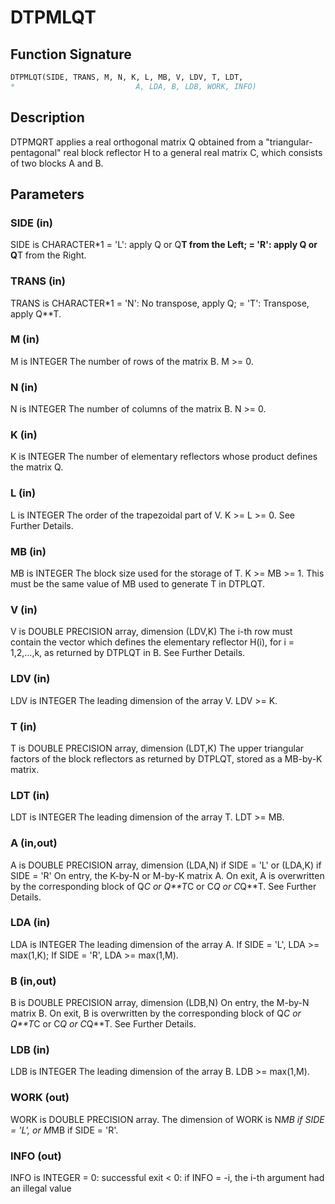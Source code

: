 # DTPMLQT

## Function Signature

```fortran
DTPMLQT(SIDE, TRANS, M, N, K, L, MB, V, LDV, T, LDT,
*                           A, LDA, B, LDB, WORK, INFO)
```

## Description


 DTPMQRT applies a real orthogonal matrix Q obtained from a
 "triangular-pentagonal" real block reflector H to a general
 real matrix C, which consists of two blocks A and B.

## Parameters

### SIDE (in)

SIDE is CHARACTER*1 = 'L': apply Q or Q**T from the Left; = 'R': apply Q or Q**T from the Right.

### TRANS (in)

TRANS is CHARACTER*1 = 'N': No transpose, apply Q; = 'T': Transpose, apply Q**T.

### M (in)

M is INTEGER The number of rows of the matrix B. M >= 0.

### N (in)

N is INTEGER The number of columns of the matrix B. N >= 0.

### K (in)

K is INTEGER The number of elementary reflectors whose product defines the matrix Q.

### L (in)

L is INTEGER The order of the trapezoidal part of V. K >= L >= 0. See Further Details.

### MB (in)

MB is INTEGER The block size used for the storage of T. K >= MB >= 1. This must be the same value of MB used to generate T in DTPLQT.

### V (in)

V is DOUBLE PRECISION array, dimension (LDV,K) The i-th row must contain the vector which defines the elementary reflector H(i), for i = 1,2,...,k, as returned by DTPLQT in B. See Further Details.

### LDV (in)

LDV is INTEGER The leading dimension of the array V. LDV >= K.

### T (in)

T is DOUBLE PRECISION array, dimension (LDT,K) The upper triangular factors of the block reflectors as returned by DTPLQT, stored as a MB-by-K matrix.

### LDT (in)

LDT is INTEGER The leading dimension of the array T. LDT >= MB.

### A (in,out)

A is DOUBLE PRECISION array, dimension (LDA,N) if SIDE = 'L' or (LDA,K) if SIDE = 'R' On entry, the K-by-N or M-by-K matrix A. On exit, A is overwritten by the corresponding block of Q*C or Q**T*C or C*Q or C*Q**T. See Further Details.

### LDA (in)

LDA is INTEGER The leading dimension of the array A. If SIDE = 'L', LDA >= max(1,K); If SIDE = 'R', LDA >= max(1,M).

### B (in,out)

B is DOUBLE PRECISION array, dimension (LDB,N) On entry, the M-by-N matrix B. On exit, B is overwritten by the corresponding block of Q*C or Q**T*C or C*Q or C*Q**T. See Further Details.

### LDB (in)

LDB is INTEGER The leading dimension of the array B. LDB >= max(1,M).

### WORK (out)

WORK is DOUBLE PRECISION array. The dimension of WORK is N*MB if SIDE = 'L', or M*MB if SIDE = 'R'.

### INFO (out)

INFO is INTEGER = 0: successful exit < 0: if INFO = -i, the i-th argument had an illegal value

